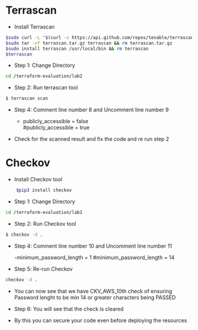 # Terrascan

* Install Terrascan

```bash
$sudo curl -L "$(curl -s https://api.github.com/repos/tenable/terrascan/releases/latest | grep -o -E "https://.+?_Linux_x86_64.tar.gz")" > terrascan.tar.gz
$sudo tar -xf terrascan.tar.gz terrascan && rm terrascan.tar.gz
$sudo install terrascan /usr/local/bin && rm terrascan
$terrascan
```
* Step 1: Change Directory

```bash
cd /terraform-evaluation/lab2
```
* Step 2: Run terrascan tool 

```bash
$ terrascan scan
```
* Step 4: Comment line number 8 and Uncomment line number 9

  - publicly_accessible   = false    
  #publicly_accessible   = true 

* Check for the scanned result and fix the code and re run step 2

# Checkov


* Install Checkov tool

```bash
    $pip3 install checkov
```
* Step 1: Change Directory

```bash
cd /terraform-evaluation/lab1
```
* Step 2: Run Checkov tool 

```bash
$ checkov -d .
```

* Step 4: Comment line number 10 and Uncomment line number 11

  -minimum_password_length = 1
  #minimum_password_length = 14

* Step 5: Re-run Checkov
```bash
checkov -d .
```
* You can now see that we have CKV_AWS_10th check of ensuring Password lenght to be min 14 or greater characters being PASSED
  
* Step 6: You will see that the check is cleared 

* By this you can secure your code even before deploying the resources 
